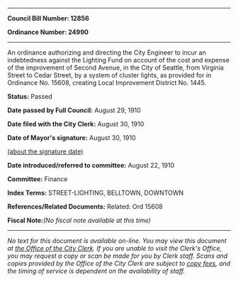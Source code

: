 

********

**Council Bill Number: 12856**
   
**Ordinance Number: 24990**
********

 An ordinance authorizing and directing the City Engineer to incur an indebtedness against the Lighting Fund on account of the cost and expense of the improvement of Second Avenue, in the City of Seattle, from Virginia Street to Cedar Street, by a system of cluster lights, as provided for in Ordinance No. 15608, creating Local Improvement District No. 1445.

**Status:** Passed
   
**Date passed by Full Council:** August 29, 1910
   
**Date filed with the City Clerk:** August 30, 1910
   
**Date of Mayor's signature:** August 30, 1910
   
[(about the signature date)](/~public/approvaldate.htm)
   
   
   
**Date introduced/referred to committee:** August 22, 1910
   
**Committee:** Finance
   
   
**Index Terms:** STREET-LIGHTING, BELLTOWN, DOWNTOWN

**References/Related Documents:** Related: Ord 15608

**Fiscal Note:**_(No fiscal note available at this time)_
********

_No text for this document is available on-line. You may view this document at [the Office of the City Clerk](http://www.seattle.gov/leg/clerk/contactUs.htm). If you are unable to visit the Clerk's Office, you may request a copy or scan be made for you by Clerk staff. Scans and copies provided by the Office of the City Clerk are subject to [copy fees](http://clerk.seattle.gov/~public/clerkfees.htm), and the timing of service is dependent on the availability of staff._


